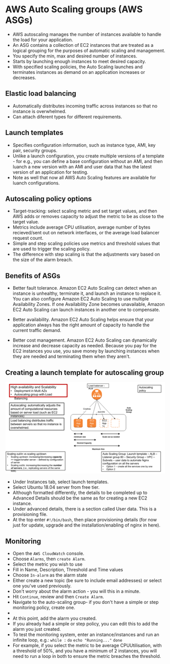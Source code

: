 # AWS Auto Scaling groups (AWS ASGs)

- AWS autoscaling manages the number of instances available to handle the load for your application.
- An ASG contains a collection of EC2 instances that are treated as a logical grouping for the purposes of automatic scaling and management.
- You specify the min, max and desired number of instances.
- Starts by launching enough instances to meet desired capacity.
- With specified scaling policies, the Auto Scaling launches and terminates instances as demand on an application increases or decreases.

## Elastic load balancing
- Automatically distributes incoming traffic across instances so that no instance is overwhelmed.
- Can attach diferent types for different requirements.

## Launch templates
- Specifies configuration information, such as instance type, AMI, key pair, security groups.
- Unlike a launch configuration, you create multiple versions of a template - for e.g., you can define a base configuration without an AMI, and then luanch a new version with an AMI and user data that has the latest version of an application for testing.
- Note as well that now all AWS Auto Scaling features are available for luanch configurations.

## Autoscaling policy options
- Target-tracking: select scaling metric and set target values, and then AWS adds or removes capacity to adjust the metric to be as close to the target value.
- Metrics include average CPU utilisation, average number of bytes recieved/sent out on network interfaces, or the average load balancer request count.
- Simple and step scaling policies use metrics and threshold values that are used to trigger the scaling policy.
- The difference with step scaling is that the adjustments vary based  on the size of the alarm breach.

## Benefits of ASGs

- Better fault tolerance. Amazon EC2 Auto Scaling can detect when an instance is unhealthy, terminate it, and launch an instance to replace it. You can also configure Amazon EC2 Auto Scaling to use multiple Availability Zones. If one Availability Zone becomes unavailable, Amazon EC2 Auto Scaling can launch instances in another one to compensate.

- Better availability. Amazon EC2 Auto Scaling helps ensure that your application always has the right amount of capacity to handle the current traffic demand.

- Better cost management. Amazon EC2 Auto Scaling can dynamically increase and decrease capacity as needed. Because you pay for the EC2 instances you use, you save money by launching instances when they are needed and terminating them when they aren't.

## Creating a launch template for autoscaling group

![Auto Scaling Diagram](./Auto_Scaling_in_AWS.png)
- Under Instances tab, select launch templates.
- Select Ubuntu 18.04 server from free tier.
- Although formatted differently, the details to be completed up to Advanced Details should be the same as for creating a new EC2 instance.
- Under advanced details, there is a section called User data. This is a provisioning file.
- At the top enter `#!/bin/bash`, then place provisioning details (for now just for update, upgrade and the installation/enabling of nginx in here).


## Monitoring
- Open the `AWS CloudWatch` console.
- Choose `Alarms`, then `create Alarm`.
- Select the metric you wish to use
- Fill in Name, Description, Threshold and Time values
- Choose `In-alarm` as the alarm state
- Either create a new topic (be sure to include email addresses) or select one you've used previously.
- Don't worry about the alarm action - you will this in a minute.
- Hit `Continue`, review and then `Create Alarm`.
- Navigate to the auto-scaling group- if you don't have a simple or step monitoring policy, create one.
- 
- At this point, add the alarm you created.
- If you already had a simple or step policy, you can edit this to add the alarm you just created.
- To test the monitoring system, enter an instance/instances and run an infinite loop, e.g.: `while :`
`do`
`echo "Running..."`
`done`
- For example, if you select the metric to be average CPUUtilisation, with a threshold of 50%, and you have a minimum of 2 instances, you will need to run a loop in both to ensure the metric breaches the threshold.